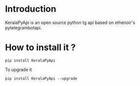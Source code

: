 # Introduction

KeralaPyApi is an open source python tg api based on ethenoir's pytelegrambotapi.

# How to install it ?

``pip install KeralaPyApi ``

To upgrade it 

``pip install KeralaPyApi --upgrade``

